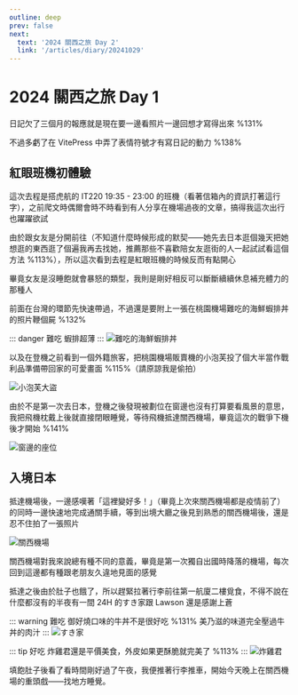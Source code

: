 ```yaml
---
outline: deep
prev: false
next:
  text: '2024 關西之旅 Day 2'
  link: '/articles/diary/20241029'
---
```


# 2024 關西之旅 Day 1 

日記欠了三個月的報應就是現在要一邊看照片一邊回想才寫得出來 %131%

不過多虧了在 VitePress 中弄了表情符號才有寫日記的動力 %138%

## 紅眼班機初體驗
這次去程是搭虎航的 IT220 19:35 - 23:00 的班機（看著信箱內的資訊打著這行字），之前爬文時偶爾會時不時看到有人分享在機場過夜的文章，搞得我這次出行也躍躍欲試

由於跟女友是分開前往（不知道什麼時候形成的默契——她先去日本逛個幾天把她想逛的東西逛了個遍我再去找她，推薦那些不喜歡陪女友逛街的人一起試試看這個方法 %113%），所以這次看到去程是紅眼班機的時候反而有點開心

畢竟女友是沒睡飽就會暴怒的類型，我則是剛好相反可以斷斷續續休息補充體力的那種人

前面在台灣的環節先快速帶過，不過還是要附上一張在桃園機場難吃的海鮮蝦排丼的照片鞭個屍 %132%

::: danger 難吃
蝦排超薄
:::
![難吃的海鮮蝦排丼](/diary/20241028/IMG_0572.jpg)

以及在登機之前看到一個外籍旅客，把桃園機場販賣機的小泡芙投了個大半當作戰利品準備帶回家的可愛畫面 %115%（請原諒我是偷拍）

![小泡芙大盜](/diary/20241028/IMG_0590.jpg)

由於不是第一次去日本，登機之後發現被劃位在窗邊也沒有打算要看風景的意思，我把飛機枕戴上後就直接閉眼睡覺，等待飛機抵達關西機場，畢竟這次的戰爭下機後才開始 %141%

![窗邊的座位](/diary/20241028/IMG_0596.jpg)


## 入境日本

抵達機場後，一邊感嘆著「這裡變好多！」（畢竟上次來關西機場都是疫情前了）的同時一邊快速地完成通關手續，等到出境大廳之後見到熟悉的關西機場後，還是忍不住拍了一張照片

![關西機場](/diary/20241028/IMG_0609.jpg)

關西機場對我來說總有種不同的意義，畢竟是第一次獨自出國時降落的機場，每次回到這邊都有種跟老朋友久違地見面的感覺

抵達之後由於肚子也餓了，所以趕緊拉著行李前往第一航廈二樓覓食，不得不說在什麼都沒有的半夜有一間 24H 的すき家跟 Lawson 還是感謝上蒼

::: warning 難吃
御好燒口味的牛丼不是很好吃 %131% 美乃滋的味道完全壓過牛丼的肉汁
:::
![すき家](/diary/20241028/IMG_0615.jpg)

::: tip 好吃
炸雞君還是平價美食，外皮如果更酥脆就完美了 %113%
:::
![炸雞君](/diary/20241028/IMG_0617.jpg)

填飽肚子後看了看時間剛好過了午夜，我便推著行李推車，開始今天晚上在關西機場的重頭戲——找地方睡覺。